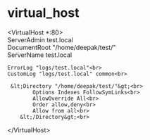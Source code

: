 # virtual_host<br>

&lt;VirtualHost *:80&gt;<br>
	ServerAdmin test.local<br>
	DocumentRoot "/home/deepak/test/"<br>
	ServerName test.local<br>

	ErrorLog "logs/test.local"<br>
	CustomLog "logs/test.local" common<br>
	
	 &lt;Directory "/home/deepak/test/"&gt;<br>
    		Options Indexes FollowSymLinks<br>
	    	AllowOverride All<br>
    		Order allow,deny<br>
	    	Allow from all<br>
    	&lt;/Directory&gt;<br>
&lt;/VirtualHost&gt;<br>
